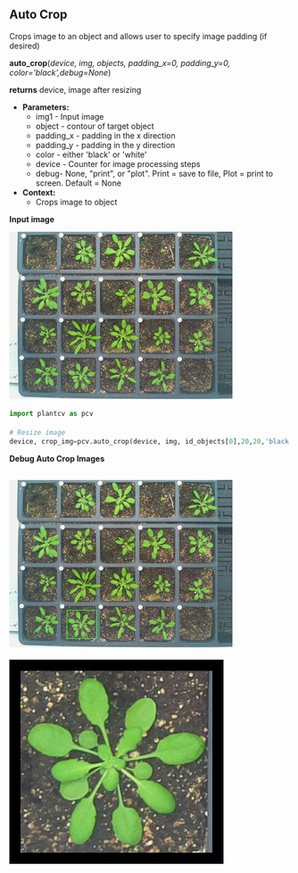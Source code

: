 ## Auto Crop

Crops image to an object and allows user to specify image padding (if desired)

**auto_crop**(*device, img, objects, padding_x=0, padding_y=0, color='black',debug=None*)

**returns** device, image after resizing

- **Parameters:**
    - img1 - Input image
    - object - contour of target object 
    - padding_x - padding in the x direction
    - padding_y - padding in the y direction
    - color - either 'black' or 'white'
    - device - Counter for image processing steps
    - debug- None, "print", or "plot". Print = save to file, Plot = print to screen. Default = None
- **Context:**
    - Crops image to object
    
**Input image**

![Screenshot](img/documentation_images/auto_crop/2016-05-25_1031.chamber129-camera-01.jpg)

```python
import plantcv as pcv

# Resize image
device, crop_img=pcv.auto_crop(device, img, id_objects[0],20,20,'black',debug)
```

**Debug Auto Crop Images**

![Screenshot](img/documentation_images/auto_crop/155_crop_area.jpg)
-------------------------------------------------------------------
![Screenshot](img/documentation_images/auto_crop/155_auto_cropped.jpg)
